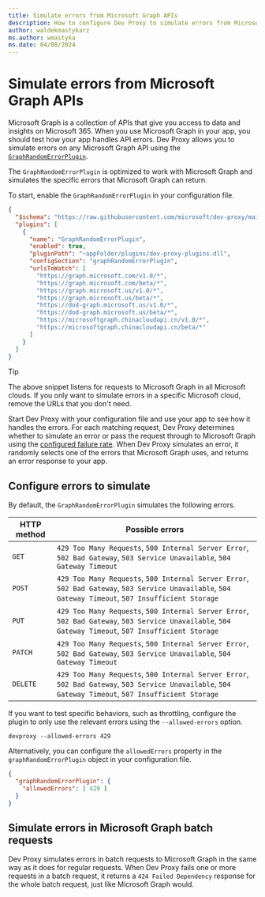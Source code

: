 ```yaml
---
title: Simulate errors from Microsoft Graph APIs
description: How to configure Dev Proxy to simulate errors from Microsoft Graph APIs
author: waldekmastykarz
ms.author: wmastyka
ms.date: 04/08/2024
---
```


# Simulate errors from Microsoft Graph APIs

Microsoft Graph is a collection of APIs that give you access to data and insights on Microsoft 365. When you use Microsoft Graph in your app, you should test how your app handles API errors. Dev Proxy allows you to simulate errors on any Microsoft Graph API using the [`GraphRandomErrorPlugin`](../technical-reference/GraphRandomErrorPlugin.md).

The `GraphRandomErrorPlugin` is optimized to work with Microsoft Graph and simulates the specific errors that Microsoft Graph can return.

To start, enable the `GraphRandomErrorPlugin` in your configuration file.

```json
{
  "$schema": "https://raw.githubusercontent.com/microsoft/dev-proxy/main/schemas/v0.14.1/rc.schema.json",
  "plugins": [
    {
      "name": "GraphRandomErrorPlugin",
      "enabled": true,
      "pluginPath": "~appFolder/plugins/dev-proxy-plugins.dll",
      "configSection": "graphRandomErrorPlugin",
      "urlsToWatch": [
        "https://graph.microsoft.com/v1.0/*",
        "https://graph.microsoft.com/beta/*",
        "https://graph.microsoft.us/v1.0/*",
        "https://graph.microsoft.us/beta/*",
        "https://dod-graph.microsoft.us/v1.0/*",
        "https://dod-graph.microsoft.us/beta/*",
        "https://microsoftgraph.chinacloudapi.cn/v1.0/*",
        "https://microsoftgraph.chinacloudapi.cn/beta/*"
      ]
    }
  ]
}
```

> [!TIP]
> The above snippet listens for requests to Microsoft Graph in all Microsoft clouds. If you only want to simulate errors in a specific Microsoft cloud, remove the URLs that you don't need.

Start Dev Proxy with your configuration file and use your app to see how it handles the errors. For each matching request, Dev Proxy determines whether to simulate an error or pass the request through to Microsoft Graph using the [configured failure rate](./change-request-failure-rate.md). When Dev Proxy simulates an error, it randomly selects one of the errors that Microsoft Graph uses, and returns an error response to your app.

## Configure errors to simulate

By default, the `GraphRandomErrorPlugin` simulates the following errors.

| HTTP method | Possible errors |
|-------------|-----------------|
| `GET` | `429 Too Many Requests`, `500 Internal Server Error`, `502 Bad Gateway`, `503 Service Unavailable`, `504 Gateway Timeout` |
| `POST` | `429 Too Many Requests`, `500 Internal Server Error`, `502 Bad Gateway`, `503 Service Unavailable`, `504 Gateway Timeout`, `507 Insufficient Storage` |
| `PUT` | `429 Too Many Requests`, `500 Internal Server Error`, `502 Bad Gateway`, `503 Service Unavailable`, `504 Gateway Timeout`, `507 Insufficient Storage` |
| `PATCH` | `429 Too Many Requests`, `500 Internal Server Error`, `502 Bad Gateway`, `503 Service Unavailable`, `504 Gateway Timeout` |
| `DELETE` | `429 Too Many Requests`, `500 Internal Server Error`, `502 Bad Gateway`, `503 Service Unavailable`, `504 Gateway Timeout`, `507 Insufficient Storage` |

If you want to test specific behaviors, such as throttling, configure the plugin to only use the relevant errors using the `--allowed-errors` option.

```console
devproxy --allowed-errors 429
```

Alternatively, you can configure the `allowedErrors` property in the `graphRandomErrorPlugin` object in your configuration file.

```json
{
  "graphRandomErrorPlugin": {
    "allowedErrors": [ 429 ]
  }
}
```

## Simulate errors in Microsoft Graph batch requests

Dev Proxy simulates errors in batch requests to Microsoft Graph in the same way as it does for regular requests. When Dev Proxy fails one or more requests in a batch request, it returns a `424 Failed Dependency` response for the whole batch request, just like Microsoft Graph would.
